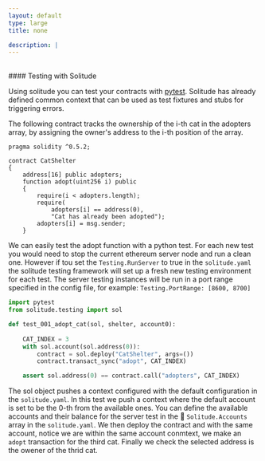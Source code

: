 ```yaml
---
layout: default
type: large
title: none

description: |
---
```

<br/>
#### Testing with Solitude 

Using solitude you can test your contracts with [pytest](https://docs.pytest.org/). Solitude has already defined common context that can be used as test fixtures and stubs for triggering errors.  

The following contract tracks the ownership of the i-th cat in the adopters array, by assigning the owner's address to the i-th position of the array.

```
pragma solidity ^0.5.2;

contract CatShelter
{
    address[16] public adopters;
    function adopt(uint256 i) public
    {
        require(i < adopters.length);
        require(
            adopters[i] == address(0),
            "Cat has already been adopted");
        adopters[i] = msg.sender;
    }

```
We can easily test the adopt function with a python test. For each new test you would need to stop the current ethereum server node and run a clean one. However if tou set the `Testing.RunServer` to true in the `solitude.yaml` the solitude testing framework will set up a fresh new testing environment for each test.
The server testing instances will be run in a port range specified in the config file, for example:  `Testing.PortRange: [8600, 8700]`


```python
import pytest
from solitude.testing import sol

def test_001_adopt_cat(sol, shelter, account0):
   
    CAT_INDEX = 3
    with sol.account(sol.address(0)):
        contract = sol.deploy("CatShelter", args=())
        contract.transact_sync("adopt", CAT_INDEX)

    assert sol.address(0) == contract.call("adopters", CAT_INDEX)

```

The sol object pushes a context configured with the default
configuration in the `solitude.yaml`. In this test we push a context
where the default account is set to be the 0-th from the available ones.
You can define the available accounts and their balance for the server test in the 👥 `Solitude.Accounts` array in the `solitude.yaml`.
We then deploy the contract and with the same account, notice we are within the same account conmtext, we make an `adopt` transaction for the third cat.
Finally we check the selected address is the owener of the thrid cat.
